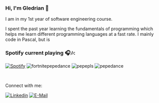 ### Hi, I'm Gledrian :wave:

I am in my 1st year of software engineering course. 

I spent the past year learning the fundamentals of programming which helps me learn different programming languages at a fast rate. I mainly code in Pascal, but is 

### Spotify current playing :headphones::notes::
[![Spotify](https://novatorem-indol-three.vercel.app/api/spotify)](https://open.spotify.com/user/gledrianregalagutierrez)
![fortnitepepedance](https://user-images.githubusercontent.com/68104451/114303700-c17c7900-9acf-11eb-8f5c-4b7c4673739c.gif)
![pepepls](https://user-images.githubusercontent.com/68104451/114303706-c5100000-9acf-11eb-8ee4-0e75d8932f3e.gif)
![pepedance](https://user-images.githubusercontent.com/68104451/114303707-c6412d00-9acf-11eb-897d-88840e56ec52.gif)

<br><p align="left">Connect with me:<br>
  
  [![Linkedin](https://img.shields.io/badge/linked-in-369?style=flat-square&logo=linkedin&logoColor=white&color=blue)](https://www.linkedin.com/in/gledrian-gutierrez-979a09211/)
  [![E-Mail](https://img.shields.io/badge/email-reveal-2a8?style=flat-square&logo=gmail&logoColor=white)](https://mailhide.io/e/wLbJpcl9)
</p>
